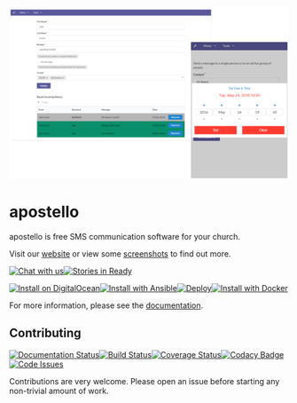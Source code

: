 <img src="/screenshot.png?raw=true">

# apostello

apostello is free SMS communication software for your church.

Visit our [website](https://church.io) or view some [screenshots](https://apostello.readthedocs.org/en/latest/screenshots.html) to find out more.

[![Chat with us](https://img.shields.io/badge/chat-slack-e01563.svg)](http://chat.church.io/)[![Stories in Ready](https://badge.waffle.io/monty5811/apostello.png?label=ready&title=Ready)](https://waffle.io/monty5811/apostello)

[![Install on DigitalOcean](https://apostello-one-click.herokuapp.com/button.svg)](https://apostello-one-click.herokuapp.com/install?url=https://github.com/monty5811/apostello)[![Install with Ansible](https://img.shields.io/badge/install-ansible-blue.svg)](https://apostello.readthedocs.io/en/latest/deploy_ansible.html)[![Deploy](https://www.herokucdn.com/deploy/button.svg)](https://heroku.com/deploy)[![Install with Docker](https://img.shields.io/badge/install-docker-blue.svg)](https://apostello.readthedocs.io/en/latest/deploy_docker.html)

For more information, please see the [documentation](https://apostello.readthedocs.org/).

## Contributing

[![Documentation Status](https://readthedocs.org/projects/apostello/badge/?version=latest)](http://apostello.readthedocs.io/en/latest/?badge=latest)[![Build Status](https://semaphoreci.com/api/v1/monty5811/apostello/branches/master/badge.svg)](https://semaphoreci.com/monty5811/apostello)[![Coverage Status](https://coveralls.io/repos/monty5811/apostello/badge.svg?branch=master&service=github)](https://coveralls.io/github/monty5811/apostello?branch=master)[![Codacy Badge](https://api.codacy.com/project/badge/38dd43ee8d9643e9b9bfb063750b8485)](https://www.codacy.com/app/montgomery-dean97/apostello)[![Code Issues](https://www.quantifiedcode.com/api/v1/project/742104b6d18f48c8a6fedf4e1c57c36a/badge.svg)](https://www.quantifiedcode.com/app/project/742104b6d18f48c8a6fedf4e1c57c36a)

Contributions are very welcome.
Please open an issue before starting any non-trivial amount of work.
